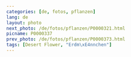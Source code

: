 ```yaml
---
categories: [de, fotos, pflanzen]
lang: de
layout: photo
next_photo: /de/fotos/pflanzen/P0000321.html
picname: P0000337
prev_photo: /de/fotos/pflanzen/P0000373.html
tags: [Desert Flower, "Erdm\xE4nnchen"]
---
```

